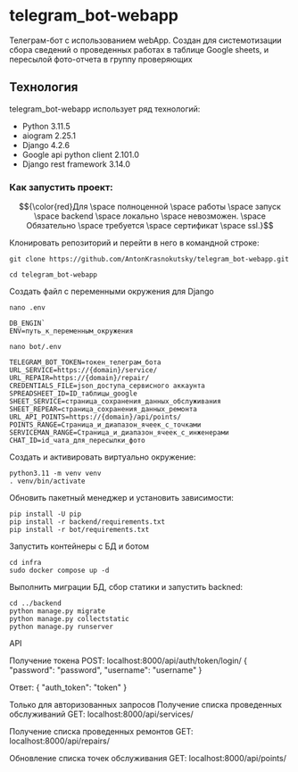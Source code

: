 # telegram_bot-webapp
Телеграм-бот с использованием webApp.
Создан для системотизации сбора сведений о проведенных работах в таблице Google sheets, и пересылой фото-отчета в группу проверяющих

## Технология
telegram_bot-webapp использует ряд технологий:
- Python 3.11.5
- aiogram 2.25.1
- Django 4.2.6
- Google api python client 2.101.0
- Django rest framework 3.14.0


### Как запустить проект:
$${\color{red}Для \space полноценной \space работы \space запуск \space backend \space локально \space невозможен. \space Обязательно \space требуется \space сертификат \space ssl.}$$

Клонировать репозиторий и перейти в него в командной строке:

```
git clone https://github.com/AntonKrasnokutsky/telegram_bot-webapp.git
```

```
cd telegram_bot-webapp
```

Создать файл с переменными окружения для Django

```
nano .env
```
```
DB_ENGIN`
ENV=путь_к_переменным_окружения
```

```
nano bot/.env
```
```
TELEGRAM_BOT_TOKEN=токен_телеграм_бота
URL_SERVICE=https://{domain}/service/
URL_REPAIR=https://{domain}/repair/
CREDENTIALS_FILE=json_доступа_сервисного аккаунта
SPREADSHEET_ID=ID_таблицы_google
SHEET_SERVICE=страница_сохранения_данных_обслуживания
SHEET_REPEAR=страница_сохранения_данных_ремонта
URL_API_POINTS=https://{domain}/api/points/
POINTS_RANGE=Страница_и_диапазон_ячеек_с_точками
SERVICEMAN_RANGE=Страница_и_диапазон_ячеек_c_инженерами
CHAT_ID=id_чата_для_пересылки_фото
```

Создать и активировать виртуально окружение:
```
python3.11 -m venv venv
. venv/bin/activate
```

Обновить пакетный менеджер и установить зависимости:
```
pip install -U pip
pip install -r backend/requirements.txt
pip install -r bot/requirements.txt
```

Запустить контейнеры с БД и ботом
```
cd infra
sudo docker compose up -d
```

Выполнить миграции БД, сбор статики и запустить backned:
```
cd ../backend
python manage.py migrate
python manage.py collectstatic
python manage.py runserver
```


API

Получение токена
POST: localhost:8000/api/auth/token/login/
{
    "password": "password",
    "username": "username"
}

Ответ:
{
    "auth_token": "token"
}

Только для авторизованных запросов
Получение списка проведенных обслуживаний
GET: localhost:8000/api/services/

Получение списка проведенных ремонтов
GET: localhost:8000/api/repairs/

Обновление списка точек обслуживания
GET: localhost:8000/api/points/